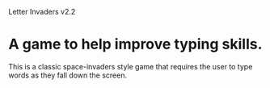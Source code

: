 Letter Invaders v2.2

A game to help improve typing skills.
=====================================

This is a classic space-invaders style game that requires the user
to type words as they fall down the screen.
